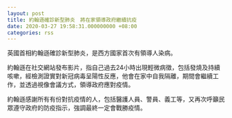 ```yaml
---
layout: post
title: 約翰遜確診新型肺炎　將在家領導政府繼續抗疫
date: 2020-03-27 19:58:31.000000000 +08:00
categories: rss
---
```


英國首相約翰遜確診新型肺炎，是西方國家首次有領導人染病。

約翰遜在社交網站發布影片，指自己過去24小時出現輕微病徵，包括發燒及持續咳嗽，經檢測證實對新冠病毒呈陽性反應，他會在家中自我隔離，期間會繼續工作，並透過視像會議方式，領導政府應對疫情。

約翰遜感謝所有有份對抗疫情的人，包括醫護人員、警員、義工等，又再次呼籲民眾遵守政府的防疫指示，強調最終一定會戰勝疫情。
